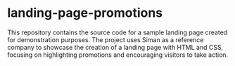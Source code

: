# landing-page-promotions
This repository contains the source code for a sample landing page created for demonstration purposes. The project uses Siman as a reference company to showcase the creation of a landing page with HTML and CSS, focusing on highlighting promotions and encouraging visitors to take action.
